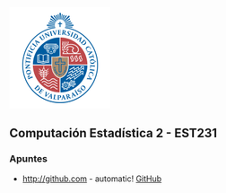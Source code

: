![](logo_small.png)
## Computación Estadística 2 - EST231 


### Apuntes

* http://github.com - automatic!
[GitHub](http://github.com)
